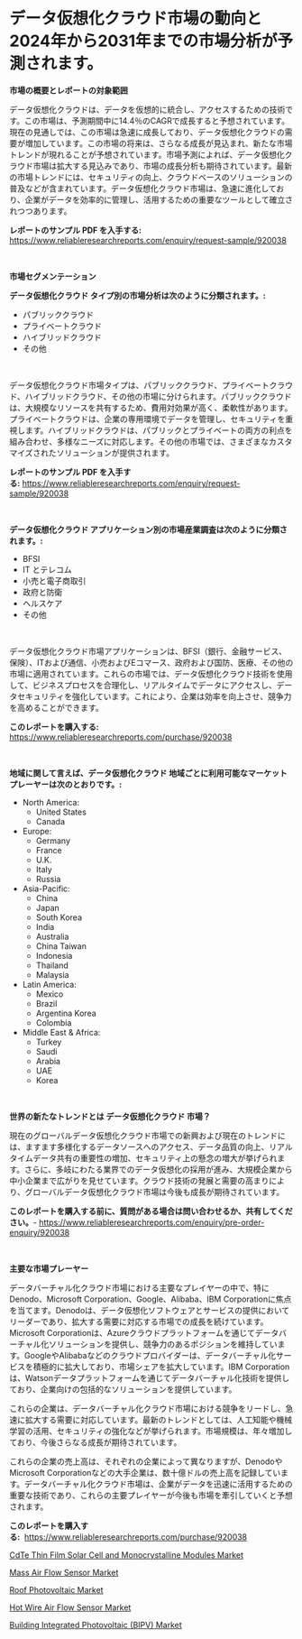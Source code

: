 <p><h1>データ仮想化クラウド市場の動向と2024年から2031年までの市場分析が予測されます。</h1></p><p><strong>市場の概要とレポートの対象範囲</strong></p>
<p><p>データ仮想化クラウドは、データを仮想的に統合し、アクセスするための技術です。この市場は、予測期間中に14.4％のCAGRで成長すると予想されています。現在の見通しでは、この市場は急速に成長しており、データ仮想化クラウドの需要が増加しています。この市場の将来は、さらなる成長が見込まれ、新たな市場トレンドが現れることが予想されています。市場予測によれば、データ仮想化クラウド市場は拡大する見込みであり、市場の成長分析も期待されています。最新の市場トレンドには、セキュリティの向上、クラウドベースのソリューションの普及などが含まれています。データ仮想化クラウド市場は、急速に進化しており、企業がデータを効率的に管理し、活用するための重要なツールとして確立されつつあります。</p></p>
<p><strong>レポートのサンプル PDF を入手する:</strong> <a href="https://www.reliableresearchreports.com/enquiry/request-sample/920038">https://www.reliableresearchreports.com/enquiry/request-sample/920038</a></p>
<p>&nbsp;</p>
<p><strong>市場セグメンテーション</strong></p>
<p><strong>データ仮想化クラウド タイプ別の市場分析は次のように分類されます。:</strong></p>
<p><ul><li>パブリッククラウド</li><li>プライベートクラウド</li><li>ハイブリッドクラウド</li><li>その他</li></ul></p>
<p>&nbsp;</p>
<p><p>データ仮想化クラウド市場タイプは、パブリッククラウド、プライベートクラウド、ハイブリッドクラウド、その他の市場に分けられます。パブリッククラウドは、大規模なリソースを共有するため、費用対効果が高く、柔軟性があります。プライベートクラウドは、企業の専用環境でデータを管理し、セキュリティを重視します。ハイブリッドクラウドは、パブリックとプライベートの両方の利点を組み合わせ、多様なニーズに対応します。その他の市場では、さまざまなカスタマイズされたソリューションが提供されます。</p></p>
<p><strong>レポートのサンプル PDF を入手する:</strong>&nbsp;<a href="https://www.reliableresearchreports.com/enquiry/request-sample/920038">https://www.reliableresearchreports.com/enquiry/request-sample/920038</a></p>
<p>&nbsp;</p>
<p><strong> データ仮想化クラウド アプリケーション別の市場産業調査は次のように分類されます。:</strong></p>
<p><ul><li>BFSI</li><li>IT とテレコム</li><li>小売と電子商取引</li><li>政府と防衛</li><li>ヘルスケア</li><li>その他</li></ul></p>
<p>&nbsp;</p>
<p><p>データ仮想化クラウド市場アプリケーションは、BFSI（銀行、金融サービス、保険）、ITおよび通信、小売およびEコマース、政府および国防、医療、その他の市場に適用されています。これらの市場では、データ仮想化クラウド技術を使用して、ビジネスプロセスを合理化し、リアルタイムでデータにアクセスし、データセキュリティを強化しています。これにより、企業は効率を向上させ、競争力を高めることができます。</p></p>
<p><strong>このレポートを購入する:</strong>&nbsp; <a href="https://www.reliableresearchreports.com/purchase/920038">https://www.reliableresearchreports.com/purchase/920038</a></p>
<p>&nbsp;</p>
<p><strong>地域に関して言えば、データ仮想化クラウド 地域ごとに利用可能なマーケットプレーヤーは次のとおりです。:</strong></p>
<p><ul>
    <li>
        North America:
        <ul>
            <li>United States</li>
            <li>Canada</li>
        </ul>
    </li>
    <li>
        Europe:
        <ul>
            <li>Germany</li>
            <li>France</li>
            <li>U.K.</li>
            <li>Italy</li>
            <li>Russia</li>
        </ul>
    </li>
    <li>
        Asia-Pacific:
        <ul>
            <li>China</li>
            <li>Japan</li>
            <li>South Korea</li>
            <li>India</li>
            <li>Australia</li>
            <li>China Taiwan</li>
            <li>Indonesia</li>
            <li>Thailand</li>
            <li>Malaysia</li>
        </ul>
    </li>
    <li>
        Latin America:
        <ul>
            <li>Mexico</li>
            <li>Brazil</li>
            <li>Argentina Korea</li>
            <li>Colombia</li>
        </ul>
    </li>
    <li>
        Middle East & Africa:
        <ul>
            <li>Turkey</li>
            <li>Saudi</li>
            <li>Arabia</li>
            <li>UAE</li>
            <li>Korea</li>
        </ul>
    </li>
    </ul></p>
<p>&nbsp;</p>
<p><strong>世界の新たなトレンドとは データ仮想化クラウド 市場？</strong></p>
<p><p>現在のグローバルデータ仮想化クラウド市場での新興および現在のトレンドには、ますます多様化するデータソースへのアクセス、データ品質の向上、リアルタイムデータ共有の重要性の増加、セキュリティ上の懸念の増大が挙げられます。さらに、多岐にわたる業界でのデータ仮想化の採用が進み、大規模企業から中小企業まで広がりを見せています。クラウド技術の発展と需要の高まりにより、グローバルデータ仮想化クラウド市場は今後も成長が期待されています。</p></p>
<p><strong>このレポートを購入する前に、質問がある場合は問い合わせるか、共有してください。</strong>- <a href="https://www.reliableresearchreports.com/enquiry/pre-order-enquiry/920038">https://www.reliableresearchreports.com/enquiry/pre-order-enquiry/920038</a></p>
<p>&nbsp;</p>
<p><strong>主要な市場プレーヤー</strong></p>
<p><p>データバーチャル化クラウド市場における主要なプレイヤーの中で、特にDenodo、Microsoft Corporation、Google、Alibaba、IBM Corporationに焦点を当てます。Denodoは、データ仮想化ソフトウェアとサービスの提供においてリーダーであり、拡大する需要に対応する市場での成長を続けています。Microsoft Corporationは、Azureクラウドプラットフォームを通じてデータバーチャル化ソリューションを提供し、競争力のあるポジションを維持しています。GoogleやAlibabaなどのクラウドプロバイダーは、データバーチャル化サービスを積極的に拡大しており、市場シェアを拡大しています。IBM Corporationは、Watsonデータプラットフォームを通じてデータバーチャル化技術を提供しており、企業向けの包括的なソリューションを提供しています。</p><p>これらの企業は、データバーチャル化クラウド市場における競争をリードし、急速に拡大する需要に対応しています。最新のトレンドとしては、人工知能や機械学習の活用、セキュリティの強化などが挙げられます。市場規模は、年々増加しており、今後さらなる成長が期待されています。</p><p>これらの企業の売上高は、それぞれの企業によって異なりますが、DenodoやMicrosoft Corporationなどの大手企業は、数十億ドルの売上高を記録しています。データバーチャル化クラウド市場は、企業がデータを迅速に活用するための重要な技術であり、これらの主要プレイヤーが今後も市場を牽引していくと予想されます。</p></p>
<p><strong>このレポートを購入する:</strong>&nbsp;&nbsp;<a href="https://www.reliableresearchreports.com/purchase/920038">https://www.reliableresearchreports.com/purchase/920038</a></p>
<p><p><a href="https://github.com/vimar16th/Market-Research-Report-List-3/blob/main/cdte-thin-film-solar-cell-and-monocrystalline-modules-market.md">CdTe Thin Film Solar Cell and Monocrystalline Modules Market</a></p><p><a href="https://github.com/arionmp/Market-Research-Report-List-2/blob/main/mass-air-flow-sensor-market.md">Mass Air Flow Sensor Market</a></p><p><a href="https://github.com/JameTravis/Market-Research-Report-List-3/blob/main/roof-photovoltaic-market.md">Roof Photovoltaic Market</a></p><p><a href="https://github.com/pgtimber/Market-Research-Report-List-1/blob/main/hot-wire-air-flow-sensor-market.md">Hot Wire Air Flow Sensor Market</a></p><p><a href="https://github.com/lataunyatinikmelvin59ilbd0dv/Market-Research-Report-List-1/blob/main/building-integrated-photovoltaic-bipv-market.md">Building Integrated Photovoltaic (BIPV) Market</a></p></p>